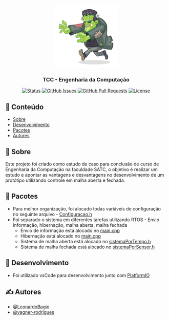 <p align="center">
  <a href="" rel="noopener">
 <img width=200px height=200px src="arquivo\frank.jpeg" alt="Project logo"></a>
</p>

<h3 align="center">TCC - Engenharia da Computação</h3>

<div align="center">

[![Status](https://img.shields.io/badge/status-active-success.svg)]()
[![GitHub Issues](https://img.shields.io/github/issues/LeonardoBagio/TCC.svg)](https://github.com/LeonardoBagio/TCC/issues)
[![GitHub Pull Requests](https://img.shields.io/github/issues-pr/LeonardoBagio/TCC.svg)](https://github.com/LeonardoBagio/TCC/pulls)
[![License](https://img.shields.io/badge/license-MIT-blue.svg)](/LICENSE)

</div>

## 📝 Conteúdo

- [Sobre](#sobre)
- [Desenvolvimento](#desenvolvimento)
- [Pacotes](#pacote)
- [Autores](#autores)

## 🧐 Sobre <a name = "sobre"></a>

Este projeto foi criado como estudo de caso para conclusão de curso de Engenharia da Computação na faculdade SATC, o objetivo é realizar um estudo e apontar as vantagens e desvantagens no desenvolvimento de um protótipo utilizando controle em malha aberta e fechada.

## 🎈 Pacotes <a name="pacote"></a>

* Para melhor organização, foi alocado todas variáveis de configuração no seguinte arquivo - [Configuracao.h](src\parametro\Configuracao.h)
* Foi separado o sistema em diferentes tarefas utilizando RTOS - Envio informação, hibernação, malha aberta, malha fechada
	* Envio de informação está alocado no [main.cpp](src\main.cpp)
	* Hibernação está alocado no [main.cpp](src\main.cpp)
	* Sistema de malha aberta está alocado no [sistemaPorTempo.h](src\subSistema\sistemaPorTempo.h)
	* Sistema de malha fechada está alocado no [sistemaPorSensor.h](src\subSistema\sistemaPorSensor.h)

## 🚀 Desenvolvimento <a name = "desenvolvimento"></a>

* Foi utilizado vsCode para desenvolvimento junto com [PlatformIO](https://platformio.org/)

## ✍️ Autores <a name = "autores"></a>

- [@LeonardoBagio](https://github.com/LeonardoBagio)
- [@vagner-rodrigues](https://github.com/vagner-rodrigues)
